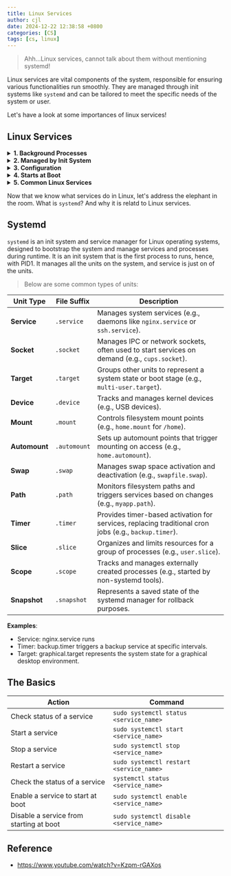 ```yaml
---
title: Linux Services
author: cjl
date: 2024-12-22 12:38:58 +0800
categories: [CS]
tags: [cs, linux]
---
```


> Ahh...Linux services, cannot talk about them without mentioning systemd!

Linux services are vital components of the system,
responsible for ensuring various functionalities run smoothly.
They are managed through init systems like `systemd` and can be tailored
to meet the specific needs of the system or user.


Let's have a look at some importances of linux services!

## Linux Services

<details>
  <summary>
    <strong>
      1. Background Processes
    </strong>
  </summary>
<ul>
  <li>
    Services typically run in the background, meaning they do not
    interact with the user directly through the terminal of GUI.
  </li>
  <li>
    They are often referred to as <em>daemons</em> and typically have names
    ending with a <code>d</code>, e.g. <code>sshd</code>,
    <code>systemd</code>, <code>httpd</code>.
  </li>
</ul>
</details>


<details>
  <summary>
    <strong>
      2. Managed by Init System
    </strong>
  </summary>
<ul>
  <li>
    Services are started, stopped and managed by an <em>init</em> system
    The most commmon init systems are:
    <ul>
      <li><strong>systemd</strong>: The most widely used on modern Linux distributions.</li>
      <li><strong>SysVinit</strong>: Used in older Linux systems</li>
      <li><strong>Upstart</strong>: An older init system, primarily used by Ubuntu in the past.</li>
    </ul>
  </li>
  <li>
    The <code>systemctl</code> command is used to manage services in <code>systemd</code>
  </li>
</ul>
</details>

<details>
  <summary>
    <strong>
      3. Configuration
    </strong>
  </summary>
<ul>
  <li>
    Services are configured through files stored in locations such as
    <ul>
      <li><code>/etc/systemd/system/</code>: highest priority.</li>
      <li><code>/run/systemd/system/</code></li>
      <li><code>/lib/systemd/system/</code>: lowest priority.</li>
    </ul>
  </li>
</ul>
</details>

<details>
  <summary>
    <strong>
      4. Starts at Boot
    </strong>
  </summary>
<ul>
  <li>
    Some services are enabled to start automatically when the system boots.
    For example, a web server like `nginx` can be configured to start
    every time the system is restarted.
  </li>
</ul>
</details>

<details>
  <summary>
    <strong>
      5. Common Linux Services
    </strong>
  </summary>
<ul>
  <li>
    <strong>
      System Services:
    </strong>
    <ul>
      <li><strong>networkd</strong>: manages network configurations and connectivity.</li>
      <li><strong>systemd-journald</strong>: handles logging and journal services, capturing system logs and events.</li>
      <li><strong>cron</strong>: schedules and executes recurring tasks or scripts at specified times.</li>
      <li><strong>dbus</strong>: facilitates communication between system processes and application through a messages bus.</li>
    </ul>
  </li>
  <li>
    <strong>
      Network Services:
    </strong>
    <ul>
      <li><strong>sshd</strong>: SSH server.</li>
      <li><strong>nginx</strong>: web server.</li>
      <li><strong>dnsmasq</strong>: DNS.</li>
    </ul>
  </li>
  <li>
    <strong>
      Application Services:
    </strong>
    <ul>
      <li><strong>mysql</strong>: database server.</li>
      <li><strong>mariadb</strong>: database server.</li>
      <li><strong>docker</strong>: virtual environment.</li>
    </ul>
  </li>
  <li>
    <strong>
      Hardware Services:
    </strong>
    <ul>
      <li><strong>cups</strong>: for printing.</li>
      <li><strong>bluetooth</strong>: for bluetooth devices.</li>
    </ul>
  </li>
</ul>
</details>


Now that we know what services do in Linux, let's address the elephant in the
room. What is `systemd`? And why it is relatd to Linux services.

## Systemd

`systemd` is an init system and service manager for Linux operating systems,
designed to bootstrap the system and manage services and processes during runtime.
It is an init system that is the first process to runs, hence, with PID1.
It manages all the units on the system, and service is just on of the units.

> Below are some common types of units:

Unit Type | File Suffix | Description
--- | --- | ---
**Service** | `.service` | Manages system services (e.g., daemons like `nginx.service` or `ssh.service`).
**Socket** | `.socket` | Manages IPC or network sockets, often used to start services on demand (e.g., `cups.socket`).
**Target** | `.target` | Groups other units to represent a system state or boot stage (e.g., `multi-user.target`).
**Device** | `.device` | Tracks and manages kernel devices (e.g., USB devices).
**Mount** | `.mount` | Controls filesystem mount points (e.g., `home.mount` for `/home`).
**Automount** | `.automount` | Sets up automount points that trigger mounting on access (e.g., `home.automount`).
**Swap** | `.swap` | Manages swap space activation and deactivation (e.g., `swapfile.swap`).
**Path** | `.path` | Monitors filesystem paths and triggers services based on changes (e.g., `myapp.path`).
**Timer** | `.timer` | Provides timer-based activation for services, replacing traditional cron jobs (e.g., `backup.timer`).
**Slice** | `.slice` | Organizes and limits resources for a group of processes (e.g., `user.slice`).
**Scope** | `.scope` | Tracks and manages externally created processes (e.g., started by non-systemd tools).
**Snapshot** | `.snapshot` | Represents a saved state of the systemd manager for rollback purposes.

**Examples**:
- Service: nginx.service runs 
- Timer: backup.timer triggers a backup service at specific intervals.
- Target: graphical.target represents the system state for a graphical desktop environment.

## The Basics

Action | Command
--- | ---
Check status of a service | `sudo systemctl status <service_name>`
Start a service | `sudo systemctl start <service_name>`
Stop a service | `sudo systemctl stop <service_name>`
Restart a service | `sudo systemctl restart <service_name>`
Check the status of a service | `systemctl status <service_name>`
Enable a service to start at boot | `sudo systemctl enable <service_name>`
Disable a service from starting at boot | `sudo systemctl disable <service_name>`



## Reference

- https://www.youtube.com/watch?v=Kzpm-rGAXos
